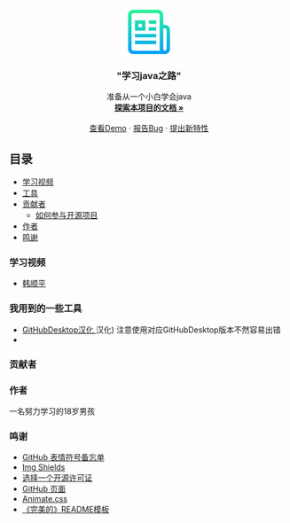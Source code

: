 <p align="center">
  <a href="https://github.com/shaojintian/Best_README_template/">
    <img src="images/logo.png" alt="Logo" width="80" height="80">
  </a>

  <h3 align="center">"学习java之路"</h3>
  <p align="center">
    准备从一个小白学会java
    <br />
    <a href="https://github.com/PingGuojiang/java-Learn"><strong>探索本项目的文档 »</strong></a>
    <br />
    <br />
    <a href="https://github.com/shaojintian/Best_README_template">查看Demo</a>
    ·
    <a href="https://github.com/PingGuojiang/java-Learn/issueshttps://github.com/shaojintian/Best_README_template/issues">报告Bug</a>
    ·
    <a href="https://github.com/PingGuojiang/java-Learn/issues">提出新特性</a>
  </p>

</p>

## 目录
- [学习视频](#学习视频)
- [工具](#我用到的一些工具)
- [贡献者](#贡献者)
  - [如何参与开源项目](#如何参与开源项目)
- [作者](#作者)
- [鸣谢](#鸣谢)

### 学习视频

- [ 韩顺平 ](https://space.bilibili.com/651245581?spm_id_from=333.788.b_765f7570696e666f.2) 

### 我用到的一些工具

- [ GitHubDesktop汉化 ](https://github.com/lkyero/GitHubDesktop_zh) 汉化) 注意使用对应GitHubDesktop版本不然容易出错
- 
### 贡献者



### 作者

  一名努力学习的18岁男孩

### 鸣谢
- [ GitHub 表情符号备忘单](https://www.webpagefx.com/tools/emoji-cheat-sheet)
- [ Img Shields ](https://shields.io)
- [选择一个开源许可证](https://choosealicense.com)
- [ GitHub 页面](https://pages.github.com)
- [ Animate.css ](https://daneden.github.io/animate.css)
- [ 《完美的》README模板 ](https://github.com/shaojintian/Best_README_template)






